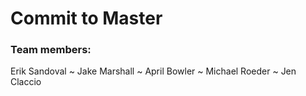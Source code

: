 # Commit to Master


### Team members:
Erik Sandoval ~ 
Jake Marshall ~ 
April Bowler ~ 
Michael Roeder ~ 
Jen Claccio

